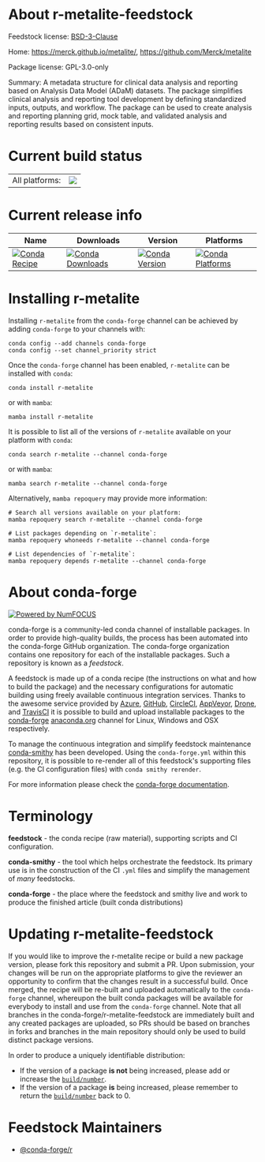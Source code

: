 About r-metalite-feedstock
==========================

Feedstock license: [BSD-3-Clause](https://github.com/conda-forge/r-metalite-feedstock/blob/main/LICENSE.txt)

Home: https://merck.github.io/metalite/, https://github.com/Merck/metalite

Package license: GPL-3.0-only

Summary: A metadata structure for clinical data analysis and reporting based on Analysis Data Model (ADaM) datasets. The package simplifies clinical analysis and reporting tool development by defining standardized inputs, outputs, and workflow. The package can be used to create analysis and reporting planning grid, mock table, and validated analysis and reporting results based on consistent inputs.

Current build status
====================


<table><tr><td>All platforms:</td>
    <td>
      <a href="https://dev.azure.com/conda-forge/feedstock-builds/_build/latest?definitionId=22120&branchName=main">
        <img src="https://dev.azure.com/conda-forge/feedstock-builds/_apis/build/status/r-metalite-feedstock?branchName=main">
      </a>
    </td>
  </tr>
</table>

Current release info
====================

| Name | Downloads | Version | Platforms |
| --- | --- | --- | --- |
| [![Conda Recipe](https://img.shields.io/badge/recipe-r--metalite-green.svg)](https://anaconda.org/conda-forge/r-metalite) | [![Conda Downloads](https://img.shields.io/conda/dn/conda-forge/r-metalite.svg)](https://anaconda.org/conda-forge/r-metalite) | [![Conda Version](https://img.shields.io/conda/vn/conda-forge/r-metalite.svg)](https://anaconda.org/conda-forge/r-metalite) | [![Conda Platforms](https://img.shields.io/conda/pn/conda-forge/r-metalite.svg)](https://anaconda.org/conda-forge/r-metalite) |

Installing r-metalite
=====================

Installing `r-metalite` from the `conda-forge` channel can be achieved by adding `conda-forge` to your channels with:

```
conda config --add channels conda-forge
conda config --set channel_priority strict
```

Once the `conda-forge` channel has been enabled, `r-metalite` can be installed with `conda`:

```
conda install r-metalite
```

or with `mamba`:

```
mamba install r-metalite
```

It is possible to list all of the versions of `r-metalite` available on your platform with `conda`:

```
conda search r-metalite --channel conda-forge
```

or with `mamba`:

```
mamba search r-metalite --channel conda-forge
```

Alternatively, `mamba repoquery` may provide more information:

```
# Search all versions available on your platform:
mamba repoquery search r-metalite --channel conda-forge

# List packages depending on `r-metalite`:
mamba repoquery whoneeds r-metalite --channel conda-forge

# List dependencies of `r-metalite`:
mamba repoquery depends r-metalite --channel conda-forge
```


About conda-forge
=================

[![Powered by
NumFOCUS](https://img.shields.io/badge/powered%20by-NumFOCUS-orange.svg?style=flat&colorA=E1523D&colorB=007D8A)](https://numfocus.org)

conda-forge is a community-led conda channel of installable packages.
In order to provide high-quality builds, the process has been automated into the
conda-forge GitHub organization. The conda-forge organization contains one repository
for each of the installable packages. Such a repository is known as a *feedstock*.

A feedstock is made up of a conda recipe (the instructions on what and how to build
the package) and the necessary configurations for automatic building using freely
available continuous integration services. Thanks to the awesome service provided by
[Azure](https://azure.microsoft.com/en-us/services/devops/), [GitHub](https://github.com/),
[CircleCI](https://circleci.com/), [AppVeyor](https://www.appveyor.com/),
[Drone](https://cloud.drone.io/welcome), and [TravisCI](https://travis-ci.com/)
it is possible to build and upload installable packages to the
[conda-forge](https://anaconda.org/conda-forge) [anaconda.org](https://anaconda.org/)
channel for Linux, Windows and OSX respectively.

To manage the continuous integration and simplify feedstock maintenance
[conda-smithy](https://github.com/conda-forge/conda-smithy) has been developed.
Using the ``conda-forge.yml`` within this repository, it is possible to re-render all of
this feedstock's supporting files (e.g. the CI configuration files) with ``conda smithy rerender``.

For more information please check the [conda-forge documentation](https://conda-forge.org/docs/).

Terminology
===========

**feedstock** - the conda recipe (raw material), supporting scripts and CI configuration.

**conda-smithy** - the tool which helps orchestrate the feedstock.
                   Its primary use is in the construction of the CI ``.yml`` files
                   and simplify the management of *many* feedstocks.

**conda-forge** - the place where the feedstock and smithy live and work to
                  produce the finished article (built conda distributions)


Updating r-metalite-feedstock
=============================

If you would like to improve the r-metalite recipe or build a new
package version, please fork this repository and submit a PR. Upon submission,
your changes will be run on the appropriate platforms to give the reviewer an
opportunity to confirm that the changes result in a successful build. Once
merged, the recipe will be re-built and uploaded automatically to the
`conda-forge` channel, whereupon the built conda packages will be available for
everybody to install and use from the `conda-forge` channel.
Note that all branches in the conda-forge/r-metalite-feedstock are
immediately built and any created packages are uploaded, so PRs should be based
on branches in forks and branches in the main repository should only be used to
build distinct package versions.

In order to produce a uniquely identifiable distribution:
 * If the version of a package **is not** being increased, please add or increase
   the [``build/number``](https://docs.conda.io/projects/conda-build/en/latest/resources/define-metadata.html#build-number-and-string).
 * If the version of a package **is** being increased, please remember to return
   the [``build/number``](https://docs.conda.io/projects/conda-build/en/latest/resources/define-metadata.html#build-number-and-string)
   back to 0.

Feedstock Maintainers
=====================

* [@conda-forge/r](https://github.com/conda-forge/r/)

